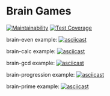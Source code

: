 # Brain Games
[![Maintainability](https://api.codeclimate.com/v1/badges/a3392ed8b16b1c0a17cb/maintainability)](https://codeclimate.com/github/RuslanZholud/brain_games/maintainability)
[![Test Coverage](https://api.codeclimate.com/v1/badges/a3392ed8b16b1c0a17cb/test_coverage)](https://codeclimate.com/github/RuslanZholud/brain_games/test_coverage)

brain-even example:
[![asciicast](https://asciinema.org/a/lEhrMz3UdyB6X9nHe1TZJeX2f.svg)](https://asciinema.org/a/lEhrMz3UdyB6X9nHe1TZJeX2f)

brain-calc example:
[![asciicast](https://asciinema.org/a/hkTIwrpEy1JO2Y2tux5XhqfDI.svg)](https://asciinema.org/a/hkTIwrpEy1JO2Y2tux5XhqfDI)

brain-gcd example:
[![asciicast](https://asciinema.org/a/ZZ0GJTfqpFb0XgeNpPM4nvCii.svg)](https://asciinema.org/a/ZZ0GJTfqpFb0XgeNpPM4nvCii)

brain-progression example:
[![asciicast](https://asciinema.org/a/dk0I82ElUy8NttOjs8XtNorSO.svg)](https://asciinema.org/a/dk0I82ElUy8NttOjs8XtNorSO)

brain-prime example:
[![asciicast](https://asciinema.org/a/m7B6bsj9890Zy0BCcXYWoi6LI.svg)](https://asciinema.org/a/m7B6bsj9890Zy0BCcXYWoi6LI)
